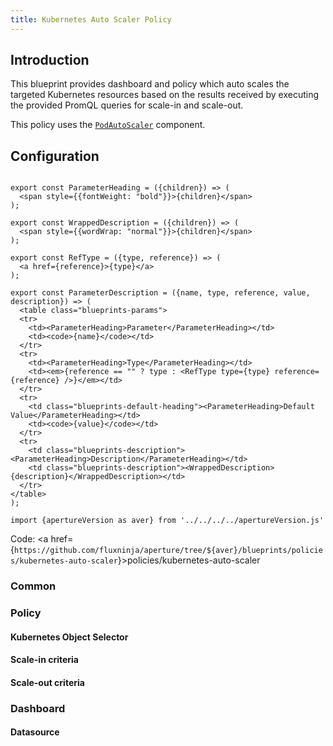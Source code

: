 ```yaml
---
title: Kubernetes Auto Scaler Policy
---
```


## Introduction

This blueprint provides dashboard and policy which auto scales the targeted
Kubernetes resources based on the results received by executing the provided
PromQL queries for scale-in and scale-out.

This policy uses the
[`PodAutoScaler`](/reference/policies/spec.md#pod-auto-scaler) component.

## Configuration

<!-- Configuration Marker -->

```mdx-code-block

export const ParameterHeading = ({children}) => (
  <span style={{fontWeight: "bold"}}>{children}</span>
);

export const WrappedDescription = ({children}) => (
  <span style={{wordWrap: "normal"}}>{children}</span>
);

export const RefType = ({type, reference}) => (
  <a href={reference}>{type}</a>
);

export const ParameterDescription = ({name, type, reference, value, description}) => (
  <table class="blueprints-params">
  <tr>
    <td><ParameterHeading>Parameter</ParameterHeading></td>
    <td><code>{name}</code></td>
  </tr>
  <tr>
    <td><ParameterHeading>Type</ParameterHeading></td>
    <td><em>{reference == "" ? type : <RefType type={type} reference={reference} />}</em></td>
  </tr>
  <tr>
    <td class="blueprints-default-heading"><ParameterHeading>Default Value</ParameterHeading></td>
    <td><code>{value}</code></td>
  </tr>
  <tr>
    <td class="blueprints-description"><ParameterHeading>Description</ParameterHeading></td>
    <td class="blueprints-description"><WrappedDescription>{description}</WrappedDescription></td>
  </tr>
</table>
);
```

```mdx-code-block
import {apertureVersion as aver} from '../../../../apertureVersion.js'
```

Code: <a
href={`https://github.com/fluxninja/aperture/tree/${aver}/blueprints/policies/kubernetes-auto-scaler`}>policies/kubernetes-auto-scaler</a>

<h3 class="blueprints-h3">Common</h3>

<ParameterDescription
    name="common.policy_name"
    type="string"
    reference=""
    value="__REQUIRED_FIELD__"
    description='Name of the policy.' />

<h3 class="blueprints-h3">Policy</h3>

<ParameterDescription
    name="policy.min_replicas"
    type="number"
    reference=""
    value="1"
    description='Minimum number of replicas.' />

<ParameterDescription
    name="policy.max_replicas"
    type="number"
    reference=""
    value="10"
    description='Maximum number of replicas.' />

<ParameterDescription
    name="policy.scale_in_cooldown"
    type="string"
    reference=""
    value="'40s'"
    description='Scale in cooldown.' />

<ParameterDescription
    name="policy.scale_out_cooldown"
    type="string"
    reference=""
    value="'30s'"
    description='Scale out cooldown.' />

<ParameterDescription
    name="policy.components"
    type="[]aperture.spec.v1.Component"
    reference="../../spec#component"
    value="[]"
    description='List of additional circuit components.' />

<h4 class="blueprints-h4">Kubernetes Object Selector</h4>

<ParameterDescription
    name="policy.kubernetes_object_selector.namespace"
    type="string"
    reference=""
    value="__REQUIRED_FIELD__"
    description='Namespace.' />

<ParameterDescription
    name="policy.kubernetes_object_selector.api_version"
    type="string"
    reference=""
    value="__REQUIRED_FIELD__"
    description='API Version.' />

<ParameterDescription
    name="policy.kubernetes_object_selector.kind"
    type="string"
    reference=""
    value="__REQUIRED_FIELD__"
    description='Kind.' />

<ParameterDescription
    name="policy.kubernetes_object_selector.name"
    type="string"
    reference=""
    value="__REQUIRED_FIELD__"
    description='Name.' />

<h4 class="blueprints-h4">Scale-in criteria</h4>

<ParameterDescription
    name="policy.scale_in_criteria"
    type="[]object"
    reference=""
    value="[{'parameters': {'slope': 1}, 'query': {'promql': {'evaluation_interval': '10s', 'out_ports': {'output': {'signal_name': '__REQUIRED_FIELD__'}}, 'query_string': '__REQUIRED_FIELD__'}}, 'set_point': 0.5}]"
    description='List of scale-in criteria.' />

<ParameterDescription
    name="policy.scale_in_criteria.query"
    type="aperture.spec.v1.Query"
    reference="../../spec#query"
    value="{'promql': {'evaluation_interval': '10s', 'out_ports': {'output': {'signal_name': '__REQUIRED_FIELD__'}}, 'query_string': '__REQUIRED_FIELD__'}}"
    description='Query.' />

<ParameterDescription
    name="policy.scale_in_criteria.query.promql"
    type="aperture.spec.v1.PromQL"
    reference="../../spec#prom-q-l"
    value="{'evaluation_interval': '10s', 'out_ports': {'output': {'signal_name': '__REQUIRED_FIELD__'}}, 'query_string': '__REQUIRED_FIELD__'}"
    description='PromQL query.' />

<ParameterDescription
    name="policy.scale_in_criteria.query.promql.query_string"
    type="string"
    reference=""
    value="__REQUIRED_FIELD__"
    description='PromQL query string.' />

<ParameterDescription
    name="policy.scale_in_criteria.query.promql.evaluation_interval"
    type="string"
    reference=""
    value="'10s'"
    description='Evaluation interval.' />

<ParameterDescription
    name="policy.scale_in_criteria.query.promql.out_ports.output.signal_name"
    type="string"
    reference=""
    value="__REQUIRED_FIELD__"
    description='Output Signal name.' />

<ParameterDescription
    name="policy.scale_in_criteria.set_point"
    type="number"
    reference=""
    value="0.5"
    description='Set point.' />

<ParameterDescription
    name="policy.scale_in_criteria.parameters"
    type="aperture.spec.v1.GradientControllerParameters"
    reference="../../spec#gradient-controller-parameters"
    value="{'slope': 1}"
    description='Parameters.' />

<ParameterDescription
    name="policy.scale_in_criteria.parameters.slope"
    type="number"
    reference=""
    value="1"
    description='Slope.' />

<h4 class="blueprints-h4">Scale-out criteria</h4>

<ParameterDescription
    name="policy.scale_out_criteria"
    type="[]object"
    reference=""
    value="[{'parameters': {'slope': -1}, 'query': {'promql': {'evaluation_interval': '10s', 'out_ports': {'output': {'signal_name': '__REQUIRED_FIELD__'}}, 'query_string': '__REQUIRED_FIELD__'}}, 'set_point': 1}]"
    description='List of scale-out criteria.' />

<ParameterDescription
    name="policy.scale_out_criteria.query"
    type="aperture.spec.v1.Query"
    reference="../../spec#query"
    value="{'promql': {'evaluation_interval': '10s', 'out_ports': {'output': {'signal_name': '__REQUIRED_FIELD__'}}, 'query_string': '__REQUIRED_FIELD__'}}"
    description='Query.' />

<ParameterDescription
    name="policy.scale_out_criteria.query.promql"
    type="aperture.spec.v1.PromQL"
    reference="../../spec#prom-q-l"
    value="{'evaluation_interval': '10s', 'out_ports': {'output': {'signal_name': '__REQUIRED_FIELD__'}}, 'query_string': '__REQUIRED_FIELD__'}"
    description='PromQL query.' />

<ParameterDescription
    name="policy.scale_out_criteria.query.promql.query_string"
    type="string"
    reference=""
    value="__REQUIRED_FIELD__"
    description='PromQL query string.' />

<ParameterDescription
    name="policy.scale_out_criteria.query.promql.evaluation_interval"
    type="string"
    reference=""
    value="'10s'"
    description='Evaluation interval.' />

<ParameterDescription
    name="policy.scale_out_criteria.query.promql.out_ports.output.signal_name"
    type="string"
    reference=""
    value="__REQUIRED_FIELD__"
    description='Output Signal name.' />

<ParameterDescription
    name="policy.scale_out_criteria.set_point"
    type="number"
    reference=""
    value="1"
    description='Set point.' />

<ParameterDescription
    name="policy.scale_out_criteria.parameters"
    type="aperture.spec.v1.GradientControllerParameters"
    reference="../../spec#gradient-controller-parameters"
    value="{'slope': -1}"
    description='Parameters.' />

<ParameterDescription
    name="policy.scale_out_criteria.parameters.slope"
    type="number"
    reference=""
    value="-1"
    description='Slope.' />

<h3 class="blueprints-h3">Dashboard</h3>

<ParameterDescription
    name="dashboard.refresh_interval"
    type="string"
    reference=""
    value="'5s'"
    description='Refresh interval for dashboard panels.' />

<ParameterDescription
    name="dashboard.time_from"
    type="string"
    reference=""
    value="'now-15m'"
    description='From time of dashboard.' />

<ParameterDescription
    name="dashboard.time_to"
    type="string"
    reference=""
    value="'now'"
    description='To time of dashboard.' />

<h4 class="blueprints-h4">Datasource</h4>

<ParameterDescription
    name="dashboard.datasource.name"
    type="string"
    reference=""
    value="'$datasource'"
    description='Datasource name.' />

<ParameterDescription
    name="dashboard.datasource.filter_regex"
    type="string"
    reference=""
    value="''"
    description='Datasource filter regex.' />
